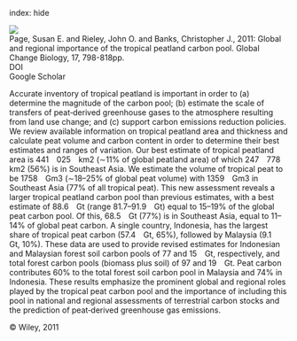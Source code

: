 index: hide

<div class="Citation">
    <div class="Citation-thumb CitationThumb-linked"  data-href="https://doi.org/10.1111/j.1365-2486.2010.02279.x">
      <img src="https://static.claimspace.cloud/climate-study-static/refs/thumbs/6/Page_et_al_2011-thumb.png" />
    </div>

  <div class="Citation-body">
    <div class="Citation-text">Page, Susan E. and Rieley, John O. and Banks, Christopher J., 2011: Global and regional importance of the tropical peatland carbon pool. <span class="Article-journal">Global Change Biology, </span><span class="Article-volume">17, </span>798-818pp.</div>
    <div class="Citation-links">
      <div class="CitationLink" data-href="https://doi.org/10.1111/j.1365-2486.2010.02279.x">
        <div class="CitationLink-icon CitationLink-Doi"></div>
        <div class="CitationLink-text">DOI</div>
      </div>
      <div class="CitationLink" data-href="https://scholar.google.com/scholar?q=10.1111/j.1365-2486.2010.02279.x">
        <div class="CitationLink-icon CitationLink-Scholar"></div>
        <div class="CitationLink-text">Google Scholar</div>
      </div>
    </div>
  </div>
</div>

Accurate inventory of tropical peatland is important in order to (a) determine the magnitude of the carbon pool; (b) estimate the scale of transfers of peat‐derived greenhouse gases to the atmosphere resulting from land use change; and (c) support carbon emissions reduction policies. We review available information on tropical peatland area and thickness and calculate peat volume and carbon content in order to determine their best estimates and ranges of variation. Our best estimate of tropical peatland area is 441 025 km2 (∼11% of global peatland area) of which 247 778 km2 (56%) is in Southeast Asia. We estimate the volume of tropical peat to be 1758 Gm3 (∼18–25% of global peat volume) with 1359 Gm3 in Southeast Asia (77% of all tropical peat). This new assessment reveals a larger tropical peatland carbon pool than previous estimates, with a best estimate of 88.6 Gt (range 81.7–91.9 Gt) equal to 15–19% of the global peat carbon pool. Of this, 68.5 Gt (77%) is in Southeast Asia, equal to 11–14% of global peat carbon. A single country, Indonesia, has the largest share of tropical peat carbon (57.4 Gt, 65%), followed by Malaysia (9.1 Gt, 10%). These data are used to provide revised estimates for Indonesian and Malaysian forest soil carbon pools of 77 and 15 Gt, respectively, and total forest carbon pools (biomass plus soil) of 97 and 19 Gt. Peat carbon contributes 60% to the total forest soil carbon pool in Malaysia and 74% in Indonesia. These results emphasize the prominent global and regional roles played by the tropical peat carbon pool and the importance of including this pool in national and regional assessments of terrestrial carbon stocks and the prediction of peat‐derived greenhouse gas emissions.

<div class="Citation-copy">
&copy; Wiley, 2011
</div>